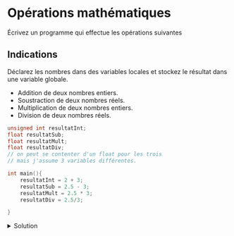 # Opérations mathématiques

Écrivez un programme qui effectue les opérations suivantes

Indications
-----------
Déclarez les nombres dans des variables locales et stockez le résultat dans une variable globale.

- Addition de deux nombres entiers.
- Soustraction de deux nombres réels.
- Multiplication de deux nombres entiers.
- Division de deux nombres réels.

~~~cpp
unsigned int resultatInt;
float resultatSub;
float resultatMult;
float resultatDiv;
// on peut se contenter d'un float pour les trois 
// mais j'assume 3 variables différentes.

int main(){
    resultatInt = 2 + 3;
    resultatSub = 2.5 - 3;
    resultatMult = 2.5 * 3;
    resultatDiv = 2.5/3;

}

~~~

<details>
<summary>Solution</summary>

~~~cpp

int res_int;
float res_float;

int main() {

    int a = 5, b = 3;
    float c = 7.5, d = 2.5;

    res_int = a + b;
    res_int = c - d;

    res_float = a * b;
    res_float = c / d;

    return 0;
}

~~~
</details>
